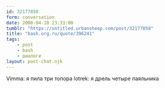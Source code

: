 ```yaml
---
id: 32177858
form: conversation
date: 2008-04-18 23:33:00
tumblr: "https://untitled.urbansheep.com/post/32177858"
title: "bash.org.ru/quote/396241"
tags:
    - post
    - bash
    - диалоги
layout: post-chat.njk
---
```


Vimma: я пила три топора
lotrek: я дрель четыре паяльника

